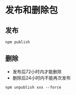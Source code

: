 # 发布和删除包

## 发布
```
npm publish
```
## 删除
* 发布后72小时内才能删除
* 删除后24小时内不能再次发布
```
npm unpublish xxx --force
```